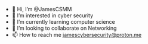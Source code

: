 - 👋 Hi, I’m @JamesCSMM
- 👀 I’m interested in cyber security 
- 🌱 I’m currently learning computer science 
- 💞️ I’m looking to collaborate on Networking 
- 📫 How to reach me jamescybersecurity@proton.me

<!---
JamesCSMM/JamesCSMM is a ✨ special ✨ repository because its `README.md` (this file) appears on your GitHub profile.
You can click the Preview link to take a look at your changes.
--->
